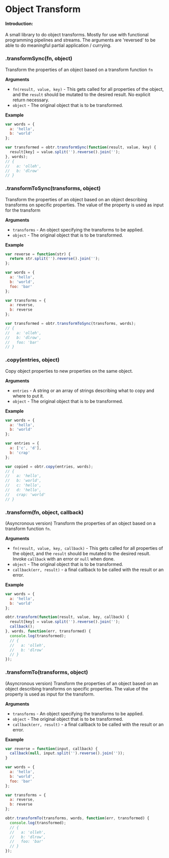 Object Transform
================

#### Introduction:
A small library to do object transforms.
Mostly for use with functional programming pipelines and streams.
The arguments are 'reversed' to be able to do meaningful partial application / currying.

### .transformSync(fn, object)

Transform the properties of an object based on a transform function `fn`

__Arguments__

* `fn(result, value, key)` - This gets called for all properties of the object,
  and the `result` should be mutated to the desired result. No explicit return necessary.
* `object` - The original object that is to be transformed.

__Example__

```js
var words = {
  a: 'hello',
  b: 'world'
};

var transformed = obtr.transformSync(function(result, value, key) {
  result[key] = value.split('').reverse().join('');
}, words);
// {
//   a: 'olleh',
//   b: 'dlrow'
// }
```

### .transformToSync(transforms, object)

Transform the properties of an object based on an object
describing transforms on specific properties. The value
of the property is used as input for the transform

__Arguments__

* `transforms` - An object specifying the transforms to be applied.
* `object` - The original object that is to be transformed.

__Example__

```js
var reverse = function(str) {
  return str.split('').reverse().join('');
};

var words = {
  a: 'hello',
  b: 'world',
  foo: 'bar'
};

var transforms = {
  a: reverse,
  b: reverse
};

var transformed = obtr.transformToSync(transforms, words);
// {
//   a: 'olleh',
//   b: 'dlrow',
//   foo: 'bar'
// }
```

### .copy(entries, object)

Copy object properties to new properties on the same object.

__Arguments__

* `entries` - A string or an array of strings describing
  what to copy and where to put it.
* `object` - The original object that is to be transformed.

__Example__

```js
var words = {
  a: 'hello',
  b: 'world'
};

var entries = {
  a: ['c', 'd'],
  b: 'crap'
};

var copied = obtr.copy(entries, words);
// {
//   a: 'hello',
//   b: 'world',
//   c: 'hello',
//   d: 'hello',
//   crap: 'world'
// }
```

### .transform(fn, object, callback)

(Asyncronous version)
Transform the properties of an object based on a transform function `fn`.

__Arguments__


* `fn(result, value, key, callback)` - This gets called for all properties of the object,
  and the `result` should be mutated to the desired result.
  Invoke `callback` with an error or `null` when done.
* `object` - The original object that is to be transformed.
* `callback(err, result)` - a final callback to be called with the result or an error.

__Example__

```js
var words = {
  a: 'hello',
  b: 'world'
};

obtr.transform(function(result, value, key, callback) {
  result[key] = value.split('').reverse().join('');
  callback();
}, words, function(err, transformed) {
  console.log(transformed);
  // {
  //   a: 'olleh',
  //   b: 'dlrow'
  // }
});
```

### .transformTo(transforms, object)

(Asyncronous version)
Transform the properties of an object based on an object
describing transforms on specific properties. The value
of the property is used as input for the transform.

__Arguments__

* `transforms` - An object specifying the transforms to be applied.
* `object` - The original object that is to be transformed.
* `callback(err, result)` - a final callback to be called with the result or an error.

__Example__

```js
var reverse = function(input, callback) {
  callback(null, input.split('').reverse().join(''));
}

var words = {
  a: 'hello',
  b: 'world',
  foo: 'bar'
};

var transforms = {
  a: reverse,
  b: reverse
};

obtr.transformTo(transforms, words, function(err, transformed) {
  console.log(transformed);
  // {
  //   a: 'olleh',
  //   b: 'dlrow',
  //   foo: 'bar'
  // }
});
```
